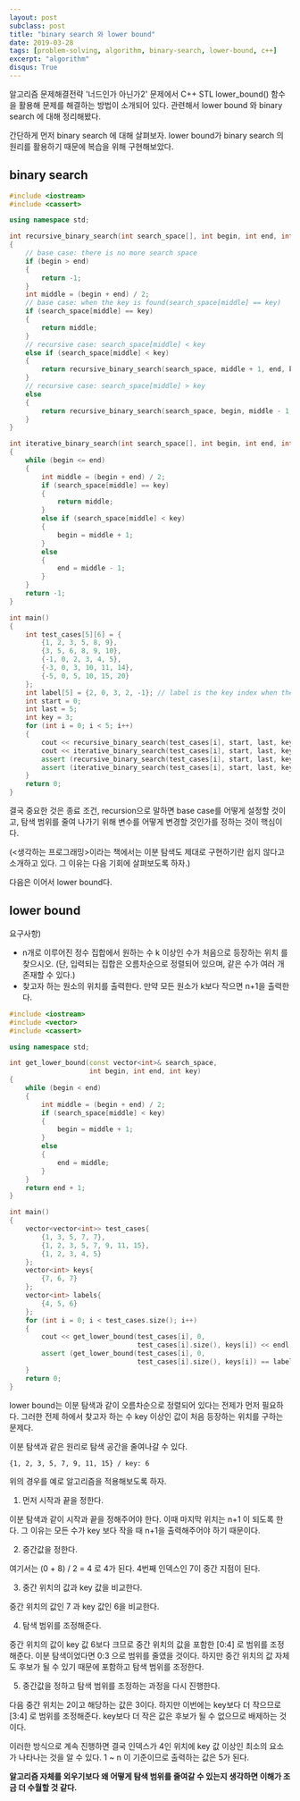 ```yaml
---
layout: post
subclass: post
title: "binary search 와 lower bound"
date: 2019-03-28
tags: [problem-solving, algorithm, binary-search, lower-bound, c++]
excerpt: "algorithm"
disqus: True
---
```


알고리즘 문제해결전략 '너드인가 아닌가2' 문제에서 C++ STL lower_bound() 함수을 활용해 문제를 해결하는 방법이 소개되어 있다. 관련해서 lower bound 와 binary search 에 대해 정리해봤다.

간단하게 먼저 binary search 에 대해 살펴보자. lower bound가 binary search 의 원리를 활용하기 때문에 복습을 위해 구현해보았다.

## binary search

```cpp
#include <iostream>
#include <cassert>

using namespace std;

int recursive_binary_search(int search_space[], int begin, int end, int key)
{
    // base case: there is no more search space
    if (begin > end)
    {
        return -1;
    }
    int middle = (begin + end) / 2;
    // base case: when the key is found(search_space[middle] == key)
    if (search_space[middle] == key)
    {
        return middle;
    }
    // recursive case: search_space[middle] < key
    else if (search_space[middle] < key)
    {
        return recursive_binary_search(search_space, middle + 1, end, key);
    }
    // recursive case: search_space[middle] > key
    else
    {
        return recursive_binary_search(search_space, begin, middle - 1, key);
    }
}

int iterative_binary_search(int search_space[], int begin, int end, int key)
{
    while (begin <= end)
    {
        int middle = (begin + end) / 2;
        if (search_space[middle] == key)
        {
            return middle;
        }
        else if (search_space[middle] < key)
        {
            begin = middle + 1;
        }
        else
        {
            end = middle - 1;
        }
    }
    return -1;
}

int main()
{
    int test_cases[5][6] = {
        {1, 2, 3, 5, 8, 9},
        {3, 5, 6, 8, 9, 10},
        {-1, 0, 2, 3, 4, 5},
        {-3, 0, 3, 10, 11, 14},
        {-5, 0, 5, 10, 15, 20}
    };
    int label[5] = {2, 0, 3, 2, -1}; // label is the key index when the key is 3
    int start = 0;
    int last = 5;
    int key = 3;
    for (int i = 0; i < 5; i++)
    {
        cout << recursive_binary_search(test_cases[i], start, last, key) << endl;
        cout << iterative_binary_search(test_cases[i], start, last, key) << endl;
        assert (recursive_binary_search(test_cases[i], start, last, key) == label[i]);
        assert (iterative_binary_search(test_cases[i], start, last, key) == label[i]);
    }
    return 0;
}
```

결국 중요한 것은 종료 조건, recursion으로 말하면 base case를 어떻게 설정할 것이고, 탐색 범위를 줄여 나가기 위해 변수를 어떻게 변경할 것인가를 정하는 것이 핵심이다.

(<생각하는 프로그래밍>이라는 책에서는 이분 탐색도 제대로 구현하기란 쉽지 않다고 소개하고 있다. 그 이유는 다음 기회에 살펴보도록 하자.)

다음은 이어서 lower bound다.

## lower bound

요구사항)

- n개로 이루어진 정수 집합에서 원하는 수 k 이상인 수가 처음으로 등장하는 위치
  를 찾으시오.
  (단, 입력되는 집합은 오름차순으로 정렬되어 있으며, 같은 수가 여러 개 존재할 수 있다.)
- 찾고자 하는 원소의 위치를 출력한다. 만약 모든 원소가 k보다 작으면 n+1을 출력한다.

```cpp
#include <iostream>
#include <vector>
#include <cassert>

using namespace std;

int get_lower_bound(const vector<int>& search_space,
                    int begin, int end, int key)
{
    while (begin < end)
    {
        int middle = (begin + end) / 2;
        if (search_space[middle] < key)
        {
            begin = middle + 1;
        }
        else
        {
            end = middle;
        }
    }
    return end + 1;
}

int main()
{
    vector<vector<int>> test_cases{
        {1, 3, 5, 7, 7},
        {1, 2, 3, 5, 7, 9, 11, 15},
        {1, 2, 3, 4, 5}
    };
    vector<int> keys{
        {7, 6, 7}
    };
    vector<int> labels{
        {4, 5, 6}
    };
    for (int i = 0; i < test_cases.size(); i++)
    {
        cout << get_lower_bound(test_cases[i], 0,
                                test_cases[i].size(), keys[i]) << endl;
        assert (get_lower_bound(test_cases[i], 0,
                                test_cases[i].size(), keys[i]) == labels[i]);
    }
    return 0;
}
```

lower bound는 이분 탐색과 같이 오름차순으로 정렬되어 있다는 전제가 먼저 필요하다. 그러한 전제 하에서 찾고자 하는 수 key 이상인 값이 처음 등장하는 위치를 구하는 문제다.

이분 탐색과 같은 원리로 탐색 공간을 줄여나갈 수 있다.

```
{1, 2, 3, 5, 7, 9, 11, 15} / key: 6
```

위의 경우를 예로 알고리즘을 적용해보도록 하자.

1. 먼저 시작과 끝을 정한다.

이분 탐색과 같이 시작과 끝을 정해주어야 한다. 이때 마지막 위치는 n+1 이 되도록 한다. 그 이유는 모든 수가 key 보다 작을 때 n+1을 출력해주어야 하기 때문이다.

2. 중간값을 정한다.

여기서는 (0 + 8) / 2 = 4 로 4가 된다. 4번째 인덱스인 7이 중간 지점이 된다.

3. 중간 위치의 값과 key 값을 비교한다.

중간 위치의 값인 7 과 key 값인 6을 비교한다.

4. 탐색 범위를 조정해준다.

중간 위치의 값이 key 값 6보다 크므로 중간 위치의 값을 포함한 [0:4] 로 범위를 조정해준다.
이분 탐색이었다면 0:3 으로 범위를 줄였을 것이다. 하지만 중간 위치의 값 자체도 후보가 될 수 있기 때문에 포함하고 탐색 범위를 조정한다.

5. 중간값을 정하고 탐색 범위를 조정하는 과정을 다시 진행한다.

다음 중간 위치는 2이고 해당하는 값은 3이다. 하지만 이번에는 key보다 더 작으므로 [3:4] 로 범위를 조정해준다. key보다 더 작은 값은 후보가 될 수 없으므로 배제하는 것이다.

이러한 방식으로 계속 진행하면 결국 인덱스가 4인 위치에 key 값 이상인 최소의 요소가 나타나는 것을 알 수 있다. 1 ~ n 이 기준이므로 출력하는 값은 5가 된다.

**알고리즘 자체를 외우기보다 왜 어떻게 탐색 범위를 줄여갈 수 있는지 생각하면 이해가 조금 더 수월할 것 같다.**
